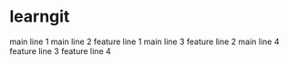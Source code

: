 # learngit
main line 1
main line 2
feature line 1
main line 3
feature line 2
main line 4
feature line 3
feature line 4
